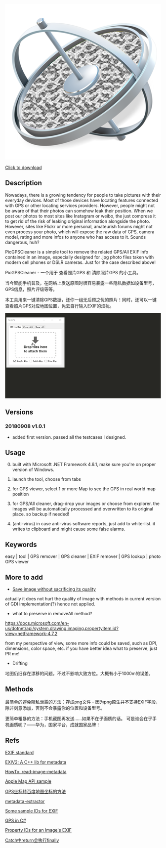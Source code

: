 ![logo](./logo.png)

[Click to download](./released)

## Description

Nowadays, there is a growing tendency for people to take pictures with their everyday devices. Most of those devices have locating features connected with GPS or other locating services providers. However, people might not be aware of that their photos can somehow leak their position. When we post our photos to most sites like Instagram or weibo, the just compress it to get rid of the risk of leaking original information alongside the photo. However, sites like Flickr or more personal, amateurish forums might not even process your photo, which will expose the raw data of GPS, camera model, rating and more infos to anyone who has access to it. Sounds dangerous, huh?

PicGPSCleaner is a simple tool to remove the related GPS/All EXIF info contained in an image, especially designed for .jpg photo files taken with modern cell phones or DSLR cameras. Just for the case described above!

PicGPSCleaner - 一个用于 查看照片GPS 和 清除照片GPS 的小工具。

当今智能手机普及，在网络上发送原图时很容易暴露一些隐私数据如设备型号，GPS信息，照片评级等等。

本工具用来一键清除GPS数据，还你一组无后顾之忧的照片！同时，还可以一键查看照片GPS对应地图位置，免去自行输入EXIF的烦扰。

![Demo](./demo.gif)

## Versions

### 20180908 v1.0.1

- added first version. passed all the testcases I designed.

## Usage

0. built with Microsoft .NET Framework 4.6.1, make sure you're on proper version of Windows.

1. launch the tool, choose from tabs

2. for GPS viewer, select 1 or more Map to see the GPS in real world map position

3. for GPS/All cleaner, drag-drop your images or choose from explorer. 
the images will be automatically processed and overwritten to its original place. so backup if needed!

4. (anti-virus) in case anti-virus software reports, just add to white-list. it writes to clipboard and might cause some false alarms.

## Keywords

easy | tool | GPS remover | GPS cleaner | EXIF remover | GPS lookup | photo GPS viewer

## More to add

- [Save image without sacrificing its quality](http://www.nullskull.com/articles/20030706.asp)

actually it does not hurt the quality of image with methods in current version of GDI implementation(?) hence not applied.

- what to preserve in removeAll method?

https://docs.microsoft.com/en-us/dotnet/api/system.drawing.imaging.propertyitem.id?view=netframework-4.7.2

from my perspective of view, some more info could be saved, such as DPI, dimensions, color space, etc. if you have better idea what to preserve, just PR me!

- Drifting

地图仍旧存在漂移的问题，不过不影响大致方位。大概有小于1000m的误差。

## Methods

最简单的避免隐私泄露的方法：存成png文件 - 因为png原生并不支持EXIF字段，除非刻意添加，否则不会暴露你的位置和设备型号。

更简单粗暴的方法：手机截图再发送……如果不在乎画质的话。
可是谁会在乎手机画质呢？——华为，国家平台，成就国家品牌！

## Refs

[EXIF standard](https://www.exif.org/Exif2-2.PDF)

[EXIV2: A C++ lib for metadata](http://www.exiv2.org/doc/index.html)

[HowTo: read-image-metadata](https://docs.microsoft.com/en-us/dotnet/framework/winforms/advanced/how-to-read-image-metadata)

[Apple Map API sample](https://www.apple.com/retail/unionsquare/)

[GPS坐标转百度地图坐标的方法](https://blog.csdn.net/gulansheng/article/details/44496185)

[metadata-extractor](https://github.com/drewnoakes/metadata-extractor)

[Some sample IDs for EXIF](https://github.com/drewnoakes/metadata-extractor/wiki/SampleOutput)

[GPS in C#](https://stackoverflow.com/questions/4983766/getting-gps-data-from-an-images-exif-in-c-sharp)

[Property IDs for an Image's EXIF](https://docs.microsoft.com/en-us/dotnet/api/system.drawing.imaging.propertyitem.id)

[Catch中return会执行finally](https://www.cnblogs.com/harmonyboy/p/3403729.html)
